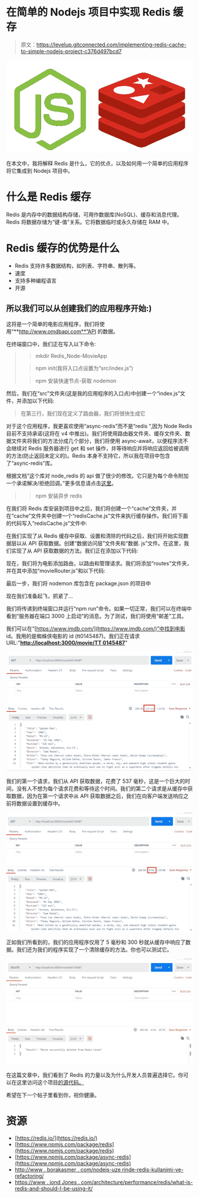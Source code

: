 # 在简单的 Nodejs 项目中实现 Redis 缓存

> 原文：<https://levelup.gitconnected.com/implementing-redis-cache-to-simple-nodejs-project-c376d497bcd7>

![](img/383961d471f26ea2d72bca17923d90b8.png)

在本文中，我将解释 Redis 是什么，它的优点，以及如何用一个简单的应用程序将它集成到 Nodejs 项目中。

# 什么是 Redis 缓存

Redis 是内存中的数据结构存储，可用作数据库(NoSQL)、缓存和消息代理。Redis 将数据存储为“键-值”关系。它将数据临时或永久存储在 RAM 中。

# Redis 缓存的优势是什么

*   Redis 支持许多数据结构，如列表、字符串、散列等。
*   速度
*   支持多种编程语言
*   开源

## 所以我们可以从创建我们的应用程序开始:)

这将是一个简单的电影应用程序，我们将使用“**http://www.omdbapi.com**”API 的数据。

在终端窗口中，我们正在写入以下命令:

> > mkdir Redis_Node-MovieApp
> 
> > npm init(我将入口点设置为“src/index.js”)
> 
> > npm 安装快速节点-获取 nodemon

然后，我们在“src”文件夹(这是我的应用程序的入口点)中创建一个“index.js”文件，并添加以下代码:

> 在第三行，我们现在定义了路由器，我们将很快生成它

对于这个应用程序，我更喜欢使用“async-redis”而不是“redis ”,因为 Node Redis 目前不支持承诺(这将在 v4 中推出)。我们将使用路由器文件夹、缓存文件夹、数据文件夹将我们的方法分成几个部分，我们将使用 async-await，以便程序流不会继续对 Redis 服务器进行 get 和 set 操作，并等待响应并将响应返回给被调用的方法(防止返回未定义的)。Redis 本身不支持它，所以我在项目中包含了“async-redis”库。

根据文档“这个库对 node_redis 的 api 做了很少的修改。它只是为每个命令附加一个承诺解决/拒绝回调。”更多信息请点击[这里](https://www.npmjs.com/package/async-redis)。

> > npm 安装异步 redis

在我们将 Redis 库安装到项目中之后，我们将创建一个“cache”文件夹，并在“cache”文件夹中创建一个“redisCache.js”文件来执行缓存操作。我们将下面的代码写入“redisCache.js”文件中:

在我们实现了从 Redis 缓存中获取、设置和清除的代码之后，我们将开始实现数据层以从 API 获取数据。创建“数据访问层”文件夹和“数据. js”文件。在这里，我们实现了从 API 获取数据的方法。我们正在添加以下代码:

现在，我们将为电影添加路由，以路由和管理请求。我们将添加“routes”文件夹，并在其中添加“movieRouter.js”和以下代码:

最后一步，我们将 nodemon 库包含在 package.json 的项目中

现在我们准备起飞，抓紧了…

我们将传递到终端窗口并运行“npm run”命令。如果一切正常，我们可以在终端中看到“服务器在端口 3000 上启动”的消息。为了测试，我们将使用“邮差”工具。

我们可以在“[https://www.imdb.com/](https://www.imdb.com/)”中找到电影 id。我用的是蜘蛛侠电影的 id (tt0145487)。我们正在请求 URL:"[**http://localhost:3000/movie/TT 0145487**](http://localhost:3000/movie/tt0145487)"

![](img/fe3b7a9e31a209c7a0c7bbb3f2032f60.png)

我们的第一个请求，我们从 API 获取数据，花费了 537 毫秒，这是一个巨大的时间，没有人不想为每个请求花费和等待这个时间。我们的第二个请求是从缓存中获取数据，因为在第一个请求中从 API 获取数据之后，我们在向客户端发送响应之前将数据设置到缓存中。

![](img/60e7a03462c73ce805173d141c07529f.png)

正如我们所看到的，我们的应用程序仅用了 5 毫秒和 300 秒就从缓存中响应了数据。我们还为我们的程序实现了一个清除缓存的方法。你也可以测试它。

![](img/7487564d80e9daafe1642f7bb8993544.png)

在这篇文章中，我们看到了 Redis 的力量以及为什么开发人员普遍选择它。你可以在这里访问这个项目[的源代码。](https://github.com/aenesgur/Nodejs-RedisCache_MovieApp)

希望在下一个帖子里看到你，祝你健康。

# 资源

*   [https://redis.io/](https://redis.io/)
*   [https://www.npmjs.com/package/redis](https://www.npmjs.com/package/redis)
*   [https://www.npmjs.com/package/async-redis](https://www.npmjs.com/package/async-redis)
*   [http://www . borakasmer . com/nodejs-uze rinde-redis-kullanimi-ve-refactoring/](http://www.borakasmer.com/nodejs-uzerinde-redis-kullanimi-ve-refactoring/)
*   [https://www . jond Jones . com/architecture/performance/redis/what-is-redis-and-should-I-be-using-it/](https://www.jondjones.com/architecture/performance/redis/what-is-redis-and-should-i-be-using-it/)